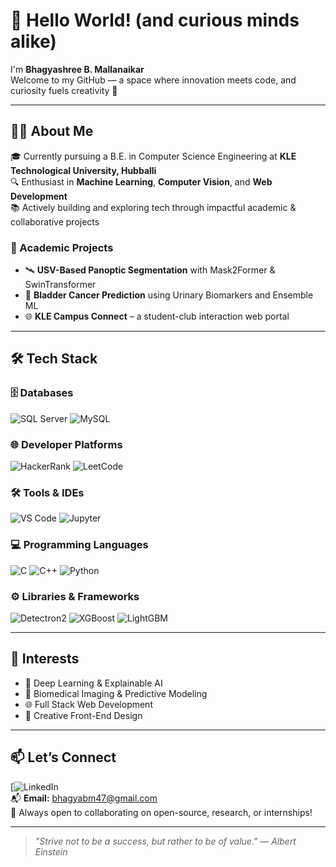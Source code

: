 # 👋 Hello World! (and curious minds alike)

I'm **Bhagyashree B. Mallanaikar**  
Welcome to my GitHub — a space where innovation meets code, and curiosity fuels creativity 🚀

---

## 🧑‍💻 About Me

🎓 Currently pursuing a B.E. in Computer Science Engineering at **KLE Technological University, Hubballi**  
🔍 Enthusiast in **Machine Learning**, **Computer Vision**, and **Web Development**  
📚 Actively building and exploring tech through impactful academic & collaborative projects

### 🚧 Academic Projects
- 🛰️ **USV-Based Panoptic Segmentation** with Mask2Former & SwinTransformer  
- 🧪 **Bladder Cancer Prediction** using Urinary Biomarkers and Ensemble ML  
- 🌐 **KLE Campus Connect** – a student-club interaction web portal

---

## 🛠️ Tech Stack

### 🗄️ Databases  
![SQL Server](https://img.shields.io/badge/SQL_Server-CC2927?style=for-the-badge&logo=microsoftsqlserver&logoColor=white)
![MySQL](https://img.shields.io/badge/MySQL-00758F?style=for-the-badge&logo=mysql&logoColor=white)

### 🌐 Developer Platforms  
![HackerRank](https://img.shields.io/badge/HackerRank-2EC866?style=for-the-badge&logo=HackerRank)
![LeetCode](https://img.shields.io/badge/LeetCode-FFA116?style=for-the-badge&logo=LeetCode)

### 🛠️ Tools & IDEs  
![VS Code](https://img.shields.io/badge/VS_Code-007ACC?style=for-the-badge&logo=visual-studio-code)
![Jupyter](https://img.shields.io/badge/Jupyter-F37626?style=for-the-badge&logo=Jupyter)

### 💻 Programming Languages  
![C](https://img.shields.io/badge/C-00599C?style=for-the-badge&logo=c)
![C++](https://img.shields.io/badge/C++-00599C?style=for-the-badge&logo=c%2B%2B)
![Python](https://img.shields.io/badge/Python-3776AB?style=for-the-badge&logo=python)

### ⚙️ Libraries & Frameworks  
![Detectron2](https://img.shields.io/badge/Detectron2-2C2C2C?style=for-the-badge)
![XGBoost](https://img.shields.io/badge/XGBoost-FE5000?style=for-the-badge)
![LightGBM](https://img.shields.io/badge/LightGBM-00C853?style=for-the-badge)

---

## 🧠 Interests

- 🤖 Deep Learning & Explainable AI  
- 🧬 Biomedical Imaging & Predictive Modeling  
- 🌐 Full Stack Web Development  
- 🎨 Creative Front-End Design  

---

## 📫 Let’s Connect

[![LinkedIn](https://www.linkedin.com/in/bhagyashree-mallanaikar-a0b757319/)  
📬 **Email:** bhagyabm47@gmail.com  
📌 Always open to collaborating on open-source, research, or internships!

---

> *"Strive not to be a success, but rather to be of value." — Albert Einstein*
